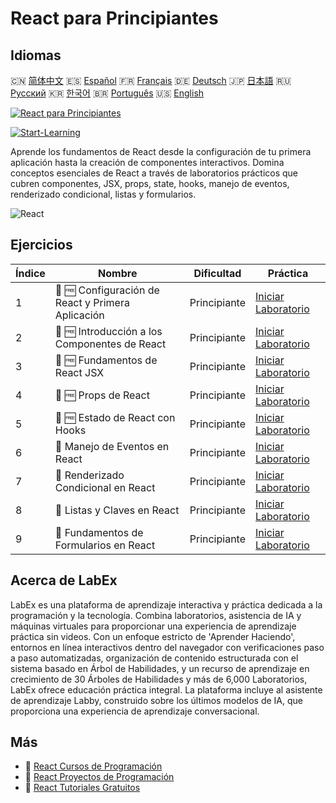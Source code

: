 # React para Principiantes

## Idiomas

🇨🇳 [简体中文](README_zh.md) 🇪🇸 [Español](README_es.md) 🇫🇷 [Français](README_fr.md) 🇩🇪 [Deutsch](README_de.md) 🇯🇵 [日本語](README_ja.md) 🇷🇺 [Русский](README_ru.md) 🇰🇷 [한국어](README_ko.md) 🇧🇷 [Português](README_pt.md) 🇺🇸 [English](README.md) 

[![React para Principiantes](https://cover-creator.labex.io/react-for-beginners.png?lang=es)](https://labex.io/es/courses/react-for-beginners)

[![Start-Learning](https://img.shields.io/badge/Start-Learning-whitesmoke?style=for-the-badge)](https://labex.io/es/courses/react-for-beginners)

Aprende los fundamentos de React desde la configuración de tu primera aplicación hasta la creación de componentes interactivos. Domina conceptos esenciales de React a través de laboratorios prácticos que cubren componentes, JSX, props, state, hooks, manejo de eventos, renderizado condicional, listas y formularios.

![React](https://img.shields.io/badge/React-whitesmoke?style=for-the-badge&logo=react)


## Ejercicios

|   Índice | Nombre                                            | Dificultad   | Práctica                                                                                                                   |
|----------|---------------------------------------------------|--------------|----------------------------------------------------------------------------------------------------------------------------|
|        1 | 📖 🆓 Configuración de React y Primera Aplicación | Principiante | <a target='_blank' href='https://labex.io/es/tutorials/react-react-setup-and-first-app-598881'>Iniciar Laboratorio</a>     |
|        2 | 📖 🆓 Introducción a los Componentes de React     | Principiante | <a target='_blank' href='https://labex.io/es/tutorials/react-react-components-introduction-601735'>Iniciar Laboratorio</a> |
|        3 | 📖 🆓 Fundamentos de React JSX                    | Principiante | <a target='_blank' href='https://labex.io/es/tutorials/react-react-jsx-basics-601739'>Iniciar Laboratorio</a>              |
|        4 | 📖 🆓 Props de React                              | Principiante | <a target='_blank' href='https://labex.io/es/tutorials/react-react-props-601741'>Iniciar Laboratorio</a>                   |
|        5 | 📖 🆓 Estado de React con Hooks                   | Principiante | <a target='_blank' href='https://labex.io/es/tutorials/react-react-state-with-hooks-601742'>Iniciar Laboratorio</a>        |
|        6 | 📖  Manejo de Eventos en React                    | Principiante | <a target='_blank' href='https://labex.io/es/tutorials/react-react-event-handling-601737'>Iniciar Laboratorio</a>          |
|        7 | 📖  Renderizado Condicional en React              | Principiante | <a target='_blank' href='https://labex.io/es/tutorials/react-react-conditional-rendering-601736'>Iniciar Laboratorio</a>   |
|        8 | 📖  Listas y Claves en React                      | Principiante | <a target='_blank' href='https://labex.io/es/tutorials/react-react-lists-and-keys-601740'>Iniciar Laboratorio</a>          |
|        9 | 📖  Fundamentos de Formularios en React           | Principiante | <a target='_blank' href='https://labex.io/es/tutorials/react-react-forms-basics-601738'>Iniciar Laboratorio</a>            |

## Acerca de LabEx

LabEx es una plataforma de aprendizaje interactiva y práctica dedicada a la programación y la tecnología. Combina laboratorios, asistencia de IA y máquinas virtuales para proporcionar una experiencia de aprendizaje práctica sin videos. Con un enfoque estricto de 'Aprender Haciendo', entornos en línea interactivos dentro del navegador con verificaciones paso a paso automatizadas, organización de contenido estructurada con el sistema basado en Árbol de Habilidades, y un recurso de aprendizaje en crecimiento de 30 Árboles de Habilidades y más de 6,000 Laboratorios, LabEx ofrece educación práctica integral. La plataforma incluye al asistente de aprendizaje Labby, construido sobre los últimos modelos de IA, que proporciona una experiencia de aprendizaje conversacional.

## Más

- 🔗 [React Cursos de Programación](https://github.com/labex-labs/awesome-programming-courses)
- 🔗 [React Proyectos de Programación](https://github.com/labex-labs/awesome-programming-projects)
- 🔗 [React Tutoriales Gratuitos](https://github.com/labex-labs/react-free-tutorials)

